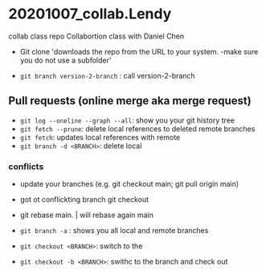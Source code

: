 # 20201007_collab.Lendy
collab class repo
Collabortion class with Daniel Chen

- Git clone <URL> 'downloads the repo from the URL to your system.
   -make sure you do not use a subfolder' <URL>

- `git branch version-2-branch` : call version-2-branch

## Pull requests (online merge aka merge request)
- `git log --oneline --graph --all`: show you your git history tree
- `git fetch --prune`: delete local references to deleted remote branches
- `git fetch`: updates local references with remote
- `git branch -d <BRANCH>`: delete local <BRANCH>



### conflicts
- update your branches (e.g.  git checkout main; git pull origin main)
- got ot conflickting branch git checkout
- git rebase main. | will rebase <branch> again main

- `git branch -a` : shows you all local and remote branches
- `git checkout <BRANCH>`: switch to the <BRANCH>
- `git checkout -b <BRANCH>`: swithc to the branch and check out



